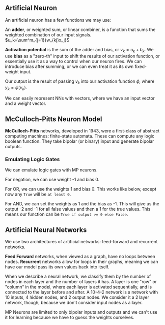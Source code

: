 ## Artificial Neuron

An artificial neuron has a few functions we may use:

An **adder**, or weighted sum, or linear combiner, is a function that sums the weighted combination of our input signals.  
$u_k=\sum^m_{j=1}{w_{kj}x_j}$

**Activation potential** is the sum of the adder and bias, or $v_k=u_k+b_k$. We use **bias** as a "zero-th" input to shift the results of our activation function, or essentially use it as a way to control when our neuron fires. We can introduce bias after summing, or we can even treat it as its own fixed-weight input.

Our output is the result of passing $v_k$ into our activation function $\phi$, where $y_k=\phi(v_k)$.

We can easily represent NNs with vectors, where we have an input vector and a weight vector.

## McCulloch-Pitts Neuron Model

**McCulloch-Pitts** networks, developed in 1943, were a first-class of abstract computing machines: finite-state automata. These can compute any logic boolean function. They take bipolar (or binary) input and generate bipolar outputs.

### Emulating Logic Gates

We can emulate logic gates with MP neurons.

For negation, we can use weight -1 and bias 0.

For OR, we can use the weights 1 and bias 0. This works like below, except now any `True` will be `at least 0`.

For AND, we can set the weights as 1 and the bias as -1. This will give us the output -2 and -1 for all false values and then a 1 for the true values. This means our function can be `True if output >= 0 else False`.

## Artificial Neural Networks

We use two architectures of artificial networks: feed-forward and recurrent networks.

**Feed Forward** networks, when viewed as a graph, have no loops between nodes. **Recurrent** networks allow for loops in their graphs, meaning we can have our model pass its own values back into itself.

When we describe a neural network, we classify them by the number of nodes in each layer and the number of layers it has. A layer is one "row" or "column" in the model, where each layer is activated sequentially, and is connected to the layer before and after. A 10-4-2 network is a network with 10 inputs, 4 hidden nodes, and 2 output nodes. We consider it a 2 layer network, though, because we don't consider input nodes as a layer.

MP Neurons are limited to only bipolar inputs and outputs and we can't use it for learning because we have to guess the weights ourselves.
